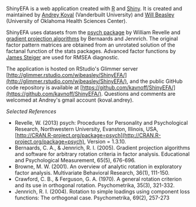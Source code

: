 <!-- Don't forget to update these two files simultaneously: /README.md and /shinyApp/documentation.md -->

ShinyEFA is a web application created with [R](http://cran.rstudio.com/) and [Shiny](http://www.rstudio.com/shiny/). It is created and maintained by [Andrey Koval](http://www.statcanvas.net) (Vanderbuilt University) and [Will Beasley](http://www.linkedin.com/profile/view?id=48089881&trk=nav_responsive_tab_profile) (University of Oklahoma Health Sciences Center). 

ShinyEFA uses datasets from the [psych package](http://cran.r-project.org/web/packages/psych/psych.pdf) by William Revelle and [gradient projection algorithms](http://www.stat.ucla.edu/research/gpa/) by Bernaards and Jennrich. The original factor pattern matrices are obtained from an unrotated solution of the factanal function of the stats packages. Advanced factor functions by [James Steiger](www.statpower.net) are used for RMSEA diagnostic. 

The application is hosted on RStudio's Glimmer server [http://glimmer.rstudio.com/wibeasley/ShinyEFA/](http://glimmer.rstudio.com/wibeasley/ShinyEFA/), and the public GitHub code repository is available at [https://github.com/kavnoff/ShinyEFA/](https://github.com/kavnoff/ShinyEFA/).  Questions and comments are welcomed at Andrey's gmail account (koval.andrey).

*Selected References*
 * Revelle, W. (2013) psych: Procedures for Personality and Psychological Research, Northwestern University, Evanston, Illinois, USA, [http://CRAN.R-project.org/package=psych](http://CRAN.R-project.org/package=psych), Version = 1.3.10.
 * Bernaards, C. A., & Jennrich, R. I. (2005). Gradient projection algorithms and software for arbitrary rotation criteria in factor analysis. Educational and Psychological Measurement, 65(5), 676-696.
 * Browne, M. W. (2001). An overview of analytic rotation in exploratory factor analysis. Multivariate Behavioral Research, 36(1), 111-150.
 * Crawford, C. B., & Ferguson, G. A. (1970). A general rotation criterion and its use in orthogonal rotation. Psychometrika, 35(3), 321-332. 
 * Jennrich, R. I. (2004). Rotation to simple loadings using component loss functions: The orthogonal case. Psychometrika, 69(2), 257-273

